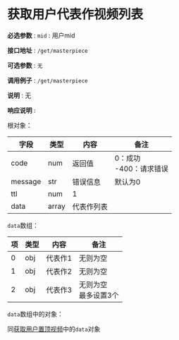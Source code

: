 # 获取用户代表作视频列表

**必选参数** : `mid` : 用户mid

**接口地址** : `/get/masterpiece`

**可选参数** : `无`

**调用例子** : `/get/masterpiece`

**说明** : 无

**响应说明** :

根对象：

| 字段      | 类型    | 内容    | 备注                  |
|---------|-------|-------|---------------------|
| code    | num   | 返回值   | 0：成功<br />-400：请求错误 |
| message | str   | 错误信息  | 默认为0                |
| ttl     | num   | 1     |                     |
| data    | array | 代表作列表 |                     |

`data`数组：

| 项   | 类型  | 内容   | 备注               |
|-----|-----|------|------------------|
| 0   | obj | 代表作1 | 无则为空             |
| 1   | obj | 代表作2 | 无则为空             |
| 2   | obj | 代表作3 | 无则为空<br />最多设置3个 |

`data`数组中的对象：

同[获取用户置顶视频](/api/get_top_video)中的`data`对象